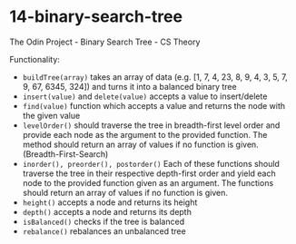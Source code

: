 # 14-binary-search-tree
The Odin Project - Binary Search Tree - CS Theory

Functionality:

* `buildTree(array)` takes an array of data (e.g. [1, 7, 4, 23, 8, 9, 4, 3, 5, 7, 9, 67, 6345, 324]) and turns it into a balanced binary tree
* `insert(value)` and `delete(value)` accepts a value to insert/delete
* `find(value)` function which accepts a value and returns the node with the given value
* `levelOrder()` should traverse the tree in breadth-first level order and provide each node as the argument to the provided function. The method should return an array of values if no function is given. (Breadth-First-Search)
* `inorder(), preorder(), postorder()` Each of these functions should traverse the tree in their respective depth-first order and yield each node to the provided function given as an argument. The functions should return an array of values if no function is given.
* `height()` accepts a node and returns its height
* `depth()` accepts a node and returns its depth
* `isBalanced()` checks if the tree is balanced
* `rebalance()` rebalances an unbalanced tree
